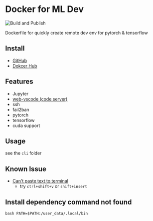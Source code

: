 # Docker for ML Dev

![Build and Publish](https://github.com/NCHU-NLP-Lab/docker-ml-dev/actions/workflows/build.yml/badge.svg)

Dockerfile for quickly create remote dev env for pytorch & tensorflow

## Install

- [GitHub](https://github.com/NCHU-NLP-Lab/docker-ml-dev)
- [Dokcer Hub](https://hub.docker.com/r/nchunlplab/ml-dev)

## Features

- Jupyter
- [web-vscode (code server)](https://github.com/cdr/code-server)
- ssh
- fail2ban
- pytorch
- tensorflow
- cuda support

## Usage

see the `cli` folder

## Known Issue

- [Can't paste text to terminal](https://github.com/cdr/code-server/issues/1106)
  - try `ctrl+shift+v` or `shift+insert`
 
## Install dependency command not found

```bash PATH=$PATH:/user_data/.local/bin ```
